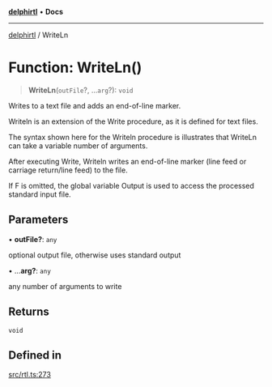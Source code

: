 [**delphirtl**](../README.md) • **Docs**

***

[delphirtl](../globals.md) / WriteLn

# Function: WriteLn()

> **WriteLn**(`outFile`?, ...`arg`?): `void`

Writes to a text file and adds an end-of-line marker.

Writeln is an extension of the Write procedure, as it is defined for text files.

The syntax shown here for the Writeln procedure is illustrates that WriteLn can take a variable number of arguments.

After executing Write, Writeln writes an end-of-line marker (line feed or carriage return/line feed) to the file.

If F is omitted, the global variable Output is used to access the processed standard input file.

## Parameters

• **outFile?**: `any`

optional output file, otherwise uses standard output

• ...**arg?**: `any`

any number of arguments to write

## Returns

`void`

## Defined in

[src/rtl.ts:273](https://github.com/chuacw/delphirtl/blob/fec3f5d663dd7c36654525a8693564dece7e3b0d/src/rtl.ts#L273)
